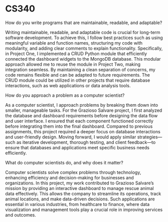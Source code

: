 # CS340
How do you write programs that are maintainable, readable, and adaptable?

Writing maintainable, readable, and adaptable code is crucial for long-term software development. To achieve this, I follow best practices such as using meaningful variable and function names, structuring my code with modularity, and adding clear comments to explain functionality. Specifically, in Project One, I implemented a CRUD Python module that efficiently connected the dashboard widgets to the MongoDB database. This modular approach allowed me to reuse the module in Project Two, making integration seamless. By maintaining a clean separation of concerns, my code remains flexible and can be adapted to future requirements. The CRUD module could be utilized in other projects that require database interactions, such as web applications or data analysis tools.

How do you approach a problem as a computer scientist?

As a computer scientist, I approach problems by breaking them down into smaller, manageable tasks. For the Grazioso Salvare project, I first analyzed the database and dashboard requirements before designing the data flow and user interface. I ensured that each component functioned correctly before integrating them into the final dashboard. Compared to previous assignments, this project required a deeper focus on database interactions and user-friendly design. Moving forward, I would apply similar strategies—such as iterative development, thorough testing, and client feedback—to ensure that databases and applications meet specific business needs efficiently.

What do computer scientists do, and why does it matter?

Computer scientists solve complex problems through technology, enhancing efficiency and decision-making for businesses and organizations. In this project, my work contributed to Grazioso Salvare’s mission by providing an interactive dashboard to manage rescue animal data effectively. This allows the company to streamline its operations, track animal locations, and make data-driven decisions. Such applications are essential in various industries, from healthcare to finance, where data visualization and management tools play a crucial role in improving services and outcomes.
